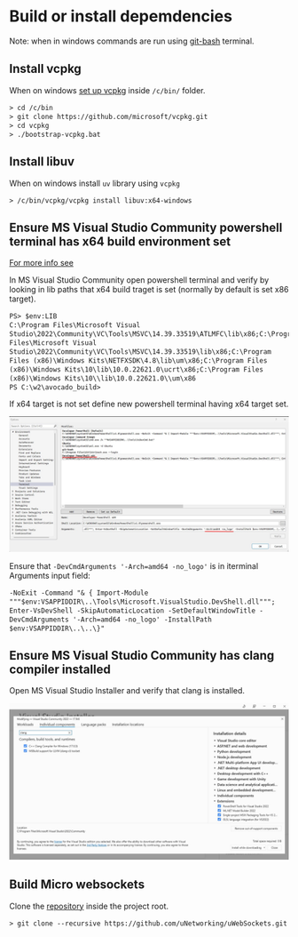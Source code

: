 # Build or install depemdencies

Note: when in windows commands are run using [git-bash](https://git-scm.com/downloads) terminal.

## Install vcpkg

When on windows [set up vcpkg](https://learn.microsoft.com/en-us/vcpkg/get_started/get-started?pivots=shell-cmd) inside `/c/bin/` folder. 

```
> cd /c/bin
> git clone https://github.com/microsoft/vcpkg.git
> cd vcpkg
> ./bootstrap-vcpkg.bat
```

## Install libuv

When on windows install `uv` library using `vcpkg`

```
> /c/bin/vcpkg/vcpkg install libuv:x64-windows
```
## Ensure MS Visual Studio Community powershell terminal has x64 build environment set

[For more info see](https://learn.microsoft.com/en-us/visualstudio/ide/reference/command-prompt-powershell?view=vs-2022)

In MS Visual Studio Community open powershell terminal and verify by looking in lib paths that x64 build traget is set (normally by default is set x86 target).

```
PS> $env:LIB
C:\Program Files\Microsoft Visual Studio\2022\Community\VC\Tools\MSVC\14.39.33519\ATLMFC\lib\x86;C:\Program Files\Microsoft Visual Studio\2022\Community\VC\Tools\MSVC\14.39.33519\lib\x86;C:\Program Files (x86)\Windows Kits\NETFXSDK\4.8\lib\um\x86;C:\Program Files (x86)\Windows Kits\10\lib\10.0.22621.0\ucrt\x86;C:\Program Files (x86)\Windows Kits\10\\lib\10.0.22621.0\\um\x86
PS C:\w2\avocado_build>
```

If x64 target is not set define new powershell terminal having x64 target set. 

![powersell terminal x64](doc/img/terminal_powershell_x64.jpg)

Ensure that `-DevCmdArguments '-Arch=amd64 -no_logo'` is in iterminal Arguments input field:

```
-NoExit -Command "& { Import-Module """$env:VSAPPIDDIR\..\Tools\Microsoft.VisualStudio.DevShell.dll"""; Enter-VsDevShell -SkipAutomaticLocation -SetDefaultWindowTitle -DevCmdArguments '-Arch=amd64 -no_logo' -InstallPath $env:VSAPPIDDIR\..\..\}"
```

## Ensure MS Visual Studio Community has clang compiler installed

Open MS Visual Studio Installer  and verify that clang is installed.

![ msva installerc settings ](doc/img/msvc_installer_settings_clang.jpg)




## Build Micro websockets

Clone the [repository](https://github.com/uNetworking/uWebSockets.git) inside the project root.

```
> git clone --recursive https://github.com/uNetworking/uWebSockets.git
```




